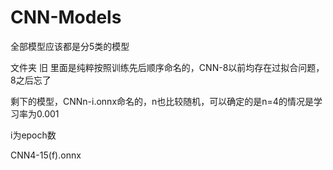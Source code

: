 # CNN-Models
全部模型应该都是分5类的模型

文件夹 旧 里面是纯粹按照训练先后顺序命名的，CNN-8以前均存在过拟合问题，8之后忘了

剩下的模型，CNNn-i.onnx命名的，n也比较随机，可以确定的是n=4的情况是学习率为0.001

i为epoch数

CNN4-15(f).onnx
